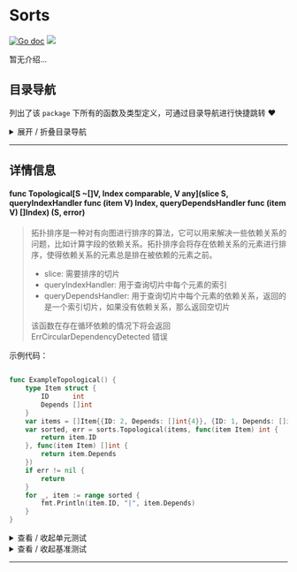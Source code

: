 # Sorts

[![Go doc](https://img.shields.io/badge/go.dev-reference-brightgreen?logo=go&logoColor=white&style=flat)](https://pkg.go.dev/github.com/kercylan98/minotaur)
![](https://img.shields.io/badge/Email-kercylan@gmail.com-green.svg?style=flat)

暂无介绍...


## 目录导航
列出了该 `package` 下所有的函数及类型定义，可通过目录导航进行快捷跳转 ❤️
<details>
<summary>展开 / 折叠目录导航</summary>


> 包级函数定义

|函数名称|描述
|:--|:--
|[Topological](#Topological)|拓扑排序是一种对有向图进行排序的算法，它可以用来解决一些依赖关系的问题，比如计算字段的依赖关系。拓扑排序会将存在依赖关系的元素进行排序，使得依赖关系的元素总是排在被依赖的元素之前。



</details>


***
## 详情信息
#### func Topological\[S ~[]V, Index comparable, V any\](slice S, queryIndexHandler func (item V)  Index, queryDependsHandler func (item V)  []Index) (S,  error)
<span id="Topological"></span>
> 拓扑排序是一种对有向图进行排序的算法，它可以用来解决一些依赖关系的问题，比如计算字段的依赖关系。拓扑排序会将存在依赖关系的元素进行排序，使得依赖关系的元素总是排在被依赖的元素之前。
>   - slice: 需要排序的切片
>   - queryIndexHandler: 用于查询切片中每个元素的索引
>   - queryDependsHandler: 用于查询切片中每个元素的依赖关系，返回的是一个索引切片，如果没有依赖关系，那么返回空切片
> 
> 该函数在存在循环依赖的情况下将会返回 ErrCircularDependencyDetected 错误

示例代码：
```go

func ExampleTopological() {
	type Item struct {
		ID      int
		Depends []int
	}
	var items = []Item{{ID: 2, Depends: []int{4}}, {ID: 1, Depends: []int{2, 3}}, {ID: 3, Depends: []int{4}}, {ID: 4, Depends: []int{5}}, {ID: 5, Depends: []int{}}}
	var sorted, err = sorts.Topological(items, func(item Item) int {
		return item.ID
	}, func(item Item) []int {
		return item.Depends
	})
	if err != nil {
		return
	}
	for _, item := range sorted {
		fmt.Println(item.ID, "|", item.Depends)
	}
}

```

<details>
<summary>查看 / 收起单元测试</summary>


```go

func TestTopological(t *testing.T) {
	type Item struct {
		ID      int
		Depends []int
	}
	var items = []Item{{ID: 2, Depends: []int{4}}, {ID: 1, Depends: []int{2, 3}}, {ID: 3, Depends: []int{4}}, {ID: 4, Depends: []int{5}}, {ID: 5, Depends: []int{}}}
	var sorted, err = sorts.Topological(items, func(item Item) int {
		return item.ID
	}, func(item Item) []int {
		return item.Depends
	})
	if err != nil {
		t.Error(err)
		return
	}
	for _, item := range sorted {
		t.Log(item.ID, "|", item.Depends)
	}
}

```


</details>


<details>
<summary>查看 / 收起基准测试</summary>


```go

func BenchmarkTopological(b *testing.B) {
	type Item struct {
		ID      int
		Depends []int
	}
	var items = []Item{{ID: 2, Depends: []int{4}}, {ID: 1, Depends: []int{2, 3}}, {ID: 3, Depends: []int{4}}, {ID: 4, Depends: []int{5}}, {ID: 5, Depends: []int{}}}
	b.ResetTimer()
	for i := 0; i < b.N; i++ {
		_, err := Topological(items, func(item Item) int {
			return item.ID
		}, func(item Item) []int {
			return item.Depends
		})
		if err != nil {
			b.Error(err)
			return
		}
	}
}

```


</details>


***
